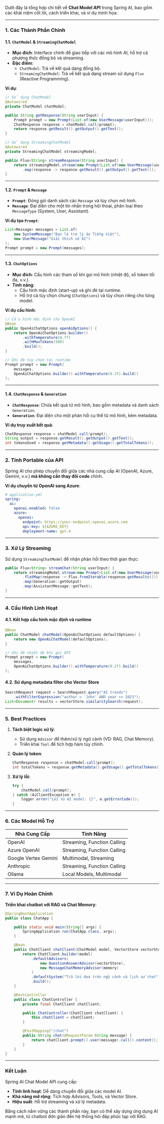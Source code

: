 Dưới đây là tổng hợp chi tiết về **Chat Model API** trong Spring AI, bao gồm các khái niệm cốt lõi, cách triển khai, và ví dụ minh họa:

---

### **1. Các Thành Phần Chính**
#### **1.1. `ChatModel` & `StreamingChatModel`**
- **Mục đích**: Interface chính để giao tiếp với các mô hình AI, hỗ trợ cả phương thức đồng bộ và streaming.
- **Đặc điểm**:
  - `ChatModel`: Trả về kết quả dạng đồng bộ.
  - `StreamingChatModel`: Trả về kết quả dạng stream sử dụng `Flux` (Reactive Programming).

**Ví dụ**:
```java
// Sử dụng ChatModel
@Autowired
private ChatModel chatModel;

public String getResponse(String userInput) {
    Prompt prompt = new Prompt(List.of(new UserMessage(userInput)));
    ChatResponse response = chatModel.call(prompt);
    return response.getResult().getOutput().getText();
}

// Sử dụng StreamingChatModel
@Autowired
private StreamingChatModel streamingModel;

public Flux<String> streamResponse(String userInput) {
    return streamingModel.stream(new Prompt(List.of(new UserMessage(userInput))))
        .map(response -> response.getResult().getOutput().getText());
}
```

---

#### **1.2. `Prompt` & `Message`**
- **`Prompt`**: Đóng gói danh sách các `Message` và tùy chọn mô hình.
- **`Message`**: Đại diện cho một tin nhắn trong hội thoại, phân loại theo `MessageType` (System, User, Assistant).

**Ví dụ tạo `Prompt`**:
```java
List<Message> messages = List.of(
    new SystemMessage("Bạn là trợ lý ảo Tiếng Việt"),
    new UserMessage("Giải thích về AI")
);
Prompt prompt = new Prompt(messages);
```

---

#### **1.3. `ChatOptions`**
- **Mục đích**: Cấu hình các tham số khi gọi mô hình (nhiệt độ, số token tối đa, v.v.).
- **Tính năng**:
  - Cấu hình mặc định (start-up) và ghi đè tại runtime.
  - Hỗ trợ cả tùy chọn chung (`ChatOptions`) và tùy chọn riêng cho từng model.

**Ví dụ cấu hình**:
```java
// Cấu hình mặc định cho OpenAI
@Bean
public OpenAiChatOptions openAiOptions() {
    return OpenAiChatOptions.builder()
        .withTemperature(0.7f)
        .withMaxTokens(500)
        .build();
}

// Ghi đè tùy chọn tại runtime
Prompt prompt = new Prompt(
    messages,
    OpenAiChatOptions.builder().withTemperature(0.3f).build()
);
```

---

#### **1.4. `ChatResponse` & `Generation`**
- **`ChatResponse`**: Chứa kết quả từ mô hình, bao gồm metadata và danh sách `Generation`.
- **`Generation`**: Đại diện cho một phản hồi cụ thể từ mô hình, kèm metadata.

**Ví dụ truy xuất kết quả**:
```java
ChatResponse response = chatModel.call(prompt);
String output = response.getResult().getOutput().getText();
int tokensUsed = response.getMetadata().getUsage().getTotalTokens();
```

---

### **2. Tính Portable của API**
Spring AI cho phép chuyển đổi giữa các nhà cung cấp AI (OpenAI, Azure, Gemini, v.v.) **mà không cần thay đổi code** chính.

**Ví dụ chuyển từ OpenAI sang Azure**:
```yaml
# application.yml
spring:
  ai:
    openai.enabled: false
    azure:
      openai:
        endpoint: https://your-endpoint.openai.azure.com
        api-key: ${AZURE_KEY}
        deployment-name: gpt-4
```

---

### **3. Xử Lý Streaming**
Sử dụng `StreamingChatModel` để nhận phản hồi theo thời gian thực:
```java
public Flux<String> streamChat(String userInput) {
    return streamingModel.stream(new Prompt(List.of(new UserMessage(userInput))))
        .flatMap(response -> Flux.fromIterable(response.getResults()))
        .map(Generation::getOutput)
        .map(AssistantMessage::getText);
}
```

---

### **4. Cấu Hình Linh Hoạt**
#### **4.1. Kết hợp cấu hình mặc định và runtime**
```java
@Bean
public ChatModel chatModel(OpenAiChatOptions defaultOptions) {
    return new OpenAiChatModel(defaultOptions);
}

// Ghi đè nhiệt độ khi gọi API
Prompt prompt = new Prompt(
    messages,
    OpenAiChatOptions.builder().withTemperature(0.2f).build()
);
```

#### **4.2. Sử dụng metadata filter cho Vector Store**
```java
SearchRequest request = SearchRequest.query("AI trends")
    .withFilterExpression("author = 'John' AND year >= 2023");
List<Document> results = vectorStore.similaritySearch(request);
```

---

### **5. Best Practices**
1. **Tách biệt logic xử lý**:
   - Sử dụng `Advisor` để thêm/xử lý ngữ cảnh (VD: RAG, Chat Memory).
   - Triển khai `Tool` để tích hợp hàm tùy chỉnh.

2. **Quản lý token**:
   ```java
   ChatResponse response = chatModel.call(prompt);
   int totalTokens = response.getMetadata().getUsage().getTotalTokens();
   ```

3. **Xử lý lỗi**:
   ```java
   try {
       chatModel.call(prompt);
   } catch (AiClientException e) {
       logger.error("Lỗi từ AI model: {}", e.getErrorCode());
   }
   ```

---

### **6. Các Model Hỗ Trợ**
| Nhà Cung Cấp         | Tính Năng                   |
|-----------------------|-----------------------------|
| OpenAI                | Streaming, Function Calling |
| Azure OpenAI          | Streaming, Function Calling |
| Google Vertex Gemini  | Multimodal, Streaming       |
| Anthropic             | Streaming, Function Calling |
| Ollama                | Local Models, Multimodal    |

---

### **7. Ví Dụ Hoàn Chỉnh**
**Triển khai chatbot với RAG và Chat Memory**:
```java
@SpringBootApplication
public class ChatApp {

    public static void main(String[] args) {
        SpringApplication.run(ChatApp.class, args);
    }

    @Bean
    public ChatClient chatClient(ChatModel model, VectorStore vectorStore, ChatMemory memory) {
        return ChatClient.builder(model)
            .defaultAdvisors(
                new QuestionAnswerAdvisor(vectorStore),
                new MessageChatMemoryAdvisor(memory)
            )
            .defaultSystem("Trả lời dựa trên ngữ cảnh và lịch sử chat")
            .build();
    }

    @RestController
    public class ChatController {
        private final ChatClient chatClient;

        public ChatController(ChatClient chatClient) {
            this.chatClient = chatClient;
        }

        @PostMapping("/chat")
        public String chat(@RequestParam String message) {
            return chatClient.prompt().user(message).call().content();
        }
    }
}
```

---

### **Kết Luận**
Spring AI Chat Model API cung cấp:
- **Tính linh hoạt**: Dễ dàng chuyển đổi giữa các model AI.
- **Khả năng mở rộng**: Tích hợp Advisors, Tools, và Vector Store.
- **Hiệu suất**: Hỗ trợ streaming và xử lý metadata.

Bằng cách nắm vững các thành phần này, bạn có thể xây dựng ứng dụng AI mạnh mẽ, từ chatbot đơn giản đến hệ thống hỏi đáp phức tạp với RAG.